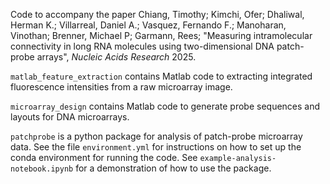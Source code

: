 Code to accompany the paper Chiang, Timothy; Kimchi, Ofer; Dhaliwal, Herman K.;
Villarreal, Daniel A.; Vasquez, Fernando F.; Manoharan, Vinothan; Brenner,
Michael P; Garmann, Rees; "Measuring intramolecular connectivity in long RNA
molecules using two-dimensional DNA patch-probe arrays", _Nucleic Acids
Research_ 2025.

`matlab_feature_extraction` contains Matlab code to extracting integrated
fluorescence intensities from a raw microarray image.

`microarray_design` contains Matlab code to generate probe sequences and layouts
for DNA microarrays.

`patchprobe` is a python package for analysis of patch-probe microarray data.
See the file `environment.yml` for instructions on how to set up the conda
environment for running the code. See `example-analysis-notebook.ipynb` for a
demonstration of how to use the package.

